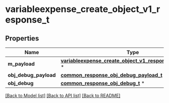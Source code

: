 # variableexpense_create_object_v1_response_t

## Properties
Name | Type | Description | Notes
------------ | ------------- | ------------- | -------------
**m_payload** | [**variableexpense_create_object_v1_response_m_payload_t**](variableexpense_create_object_v1_response_m_payload.md) \* |  | 
**obj_debug_payload** | [**common_response_obj_debug_payload_t**](common_response_obj_debug_payload.md) \* |  | [optional] 
**obj_debug** | [**common_response_obj_debug_t**](common_response_obj_debug.md) \* |  | [optional] 

[[Back to Model list]](../README.md#documentation-for-models) [[Back to API list]](../README.md#documentation-for-api-endpoints) [[Back to README]](../README.md)


